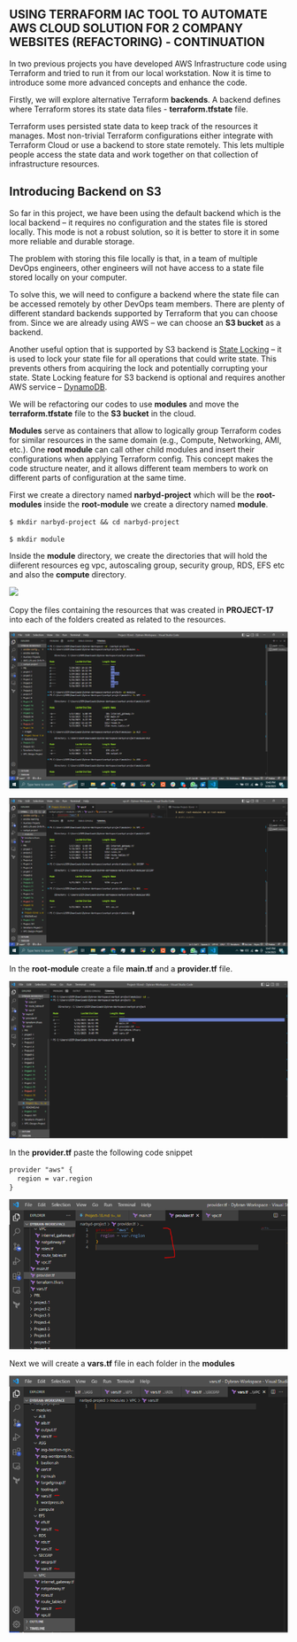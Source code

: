 ## __USING TERRAFORM IAC TOOL TO AUTOMATE AWS CLOUD SOLUTION FOR 2 COMPANY WEBSITES (REFACTORING) - CONTINUATION__

In two previous projects you have developed AWS Infrastructure code using Terraform and tried to run it from our local workstation.
Now it is time to introduce some more advanced concepts and enhance the code.

Firstly, we will explore alternative Terraform __backends__. A backend defines where Terraform stores its state data files - __terraform.tfstate__ file.

Terraform uses persisted state data to keep track of the resources it manages. Most non-trivial Terraform configurations either integrate with Terraform Cloud or use a backend to store state remotely. This lets multiple people access the state data and work together on that collection of infrastructure resources.

## __Introducing Backend on S3__

So far in this project, we have been using the default backend which is the local backend – it requires no configuration and the states file is stored locally. This mode is not a robust solution, so it is better to store it in some more reliable and durable storage.

The problem with storing this file locally is that, in a team of multiple DevOps engineers, other engineers will not have access to a state file stored locally on your computer.

To solve this, we will need to configure a backend where the state file can be accessed remotely by other DevOps team members. There are plenty of different standard backends supported by Terraform that you can choose from. Since we are already using AWS – we can choose an __S3 bucket__ as a backend.

Another useful option that is supported by S3 backend is [State Locking](https://developer.hashicorp.com/terraform/language/state/locking) – it is used to lock your state file for all operations that could write state. This prevents others from acquiring the lock and potentially corrupting your state. State Locking feature for S3 backend is optional and requires another AWS service – [DynamoDB](https://aws.amazon.com/dynamodb).

We will be refactoring our codes to use __modules__ and move the __terraform.tfstate__ file to the __S3 bucket__ in the cloud.

__Modules__ serve as containers that allow to logically group Terraform codes for similar resources in the same domain (e.g., Compute, Networking, AMI, etc.). One __root module__ can call other child modules and insert their configurations when applying Terraform config. This concept makes the code structure neater, and it allows different team members to work on different parts of configuration at the same time.

First we create a directory named  __narbyd-project__ which will be the __root-modules__ inside the __root-module__ we create a directory named __module__. 

`$ mkdir narbyd-project && cd narbyd-project`

`$ mkdir module`

Inside the  __module__ directory, we create the directories that will hold the diiferent resources eg vpc, autoscaling group, security group, RDS, EFS etc and also the __compute__ directory.

![](./images/modulez.PNG)

Copy the files containing the resources that was created in __PROJECT-17__ into each of the folders created as related to the resources.

![](./images/1.PNG)

![](./images/22.PNG)



In the __root-module__ create a file __main.tf__ and a __provider.tf__ file.

![](./images/mp.PNG)

In the __provider.tf__ paste the following code snippet

```
provider "aws" {
  region = var.region
}
```
![](./images/prov.PNG)

Next we will create a __vars.tf__ file in each folder in the __modules__

![](./images/ras.PNG)

